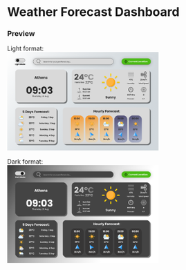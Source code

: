 # Weather Forecast Dashboard

### Preview

<p align="center" font="1px">
    <div>Light format:</div>
    <img src="./docs/img/assets/weather-light.png" width="350" title="weather-light preview">
</p>
<p>
    <div>Dark format:</div>
    <img src="./docs/img/assets/weather-dark.png" width="350" title="weather-dark preview" >
</p>